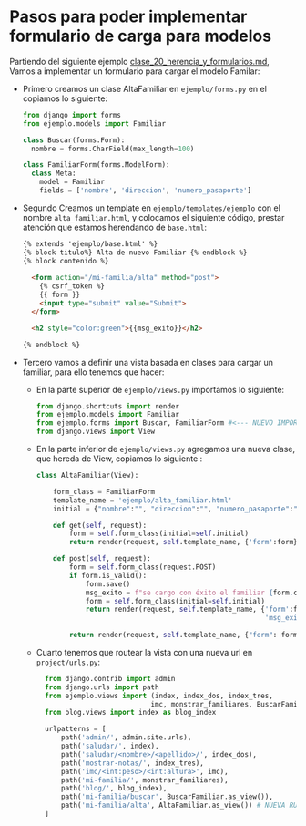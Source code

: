 # Pasos para poder implementar formulario de carga para modelos
Partiendo del siguiente ejemplo [clase_20_herencia_y_formularios.md](clase_20_herencia_y_formularios.md), Vamos a implementar un formulario para cargar el modelo Familar:

- Primero creamos un clase AltaFamiliar en `ejemplo/forms.py` en el copiamos lo siguiente:
  
  ```python
  from django import forms
  from ejemplo.models import Familiar
  
  class Buscar(forms.Form):
    nombre = forms.CharField(max_length=100)
  
  class FamiliarForm(forms.ModelForm):
    class Meta:
      model = Familiar
      fields = ['nombre', 'direccion', 'numero_pasaporte']
  ```

- Segundo Creamos un template en `ejemplo/templates/ejemplo` con el nombre `alta_familiar.html`, y colocamos el siguiente código, prestar atención que estamos herendando de `base.html`:
  ```html
  {% extends 'ejemplo/base.html' %}
  {% block titulo%} Alta de nuevo Familiar {% endblock %}
  {% block contenido %}
    
    <form action="/mi-familia/alta" method="post">
      {% csrf_token %}
      {{ form }}
      <input type="submit" value="Submit">
    </form>

    <h2 style="color:green">{{msg_exito}}</h2>
  
  {% endblock %}
  ``` 

- Tercero vamos a definir una vista basada en clases para cargar un familiar, para ello tenemos que hacer:
  - En la parte superior de `ejemplo/views.py` importamos lo siguiente:
    ```python
    from django.shortcuts import render
    from ejemplo.models import Familiar
    from ejemplo.forms import Buscar, FamiliarForm #<--- NUEVO IMPORT
    from django.views import View 
    ```
  - En la parte inferior de `ejemplo/views.py` agregamos una nueva clase, que hereda de View, copiamos lo siguiente :
    ```python
    class AltaFamiliar(View):

        form_class = FamiliarForm
        template_name = 'ejemplo/alta_familiar.html'
        initial = {"nombre":"", "direccion":"", "numero_pasaporte":""}

        def get(self, request):
            form = self.form_class(initial=self.initial)
            return render(request, self.template_name, {'form':form})

        def post(self, request):
            form = self.form_class(request.POST)
            if form.is_valid():
                form.save()
                msg_exito = f"se cargo con éxito el familiar {form.cleaned_data.get('nombre')}"
                form = self.form_class(initial=self.initial)
                return render(request, self.template_name, {'form':form, 
                                                            'msg_exito': msg_exito})
            
            return render(request, self.template_name, {"form": form})

    ```
  - Cuarto tenemos que routear la vista con una nueva url en `project/urls.py`:
    ```python
      from django.contrib import admin
      from django.urls import path
      from ejemplo.views import (index, index_dos, index_tres, 
                                imc, monstrar_familiares, BuscarFamiliar, AltaFamiliar)#<--- NUEVO IMPORT
      from blog.views import index as blog_index

      urlpatterns = [
          path('admin/', admin.site.urls),
          path('saludar/', index),
          path('saludar/<nombre>/<apellido>/', index_dos),
          path('mostrar-notas/', index_tres),
          path('imc/<int:peso>/<int:altura>', imc),
          path('mi-familia/', monstrar_familiares),
          path('blog/', blog_index),
          path('mi-familia/buscar', BuscarFamiliar.as_view()), 
          path('mi-familia/alta', AltaFamiliar.as_view()) # NUEVA RUTA PARA BUSCAR FAMILIAR
      ]

    ```

